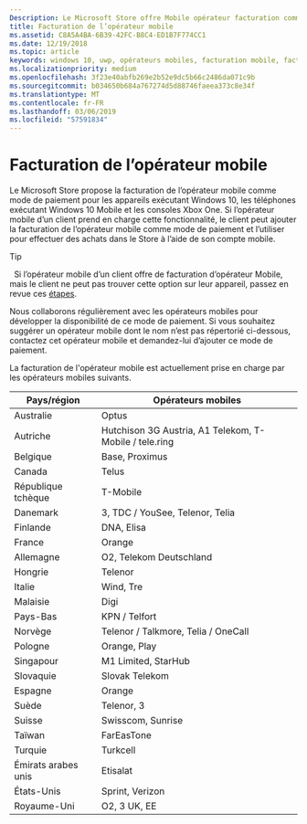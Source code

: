 ```yaml
---
Description: Le Microsoft Store offre Mobile opérateur facturation comme mode de paiement pour les opérateurs de téléphonie mobile qui prennent en charge cette fonctionnalité.
title: Facturation de l’opérateur mobile
ms.assetid: C8A5A4BA-6B39-42FC-B8C4-ED1B7F774CC1
ms.date: 12/19/2018
ms.topic: article
keywords: windows 10, uwp, opérateurs mobiles, facturation mobile, facturation de l’opérateur mobile
ms.localizationpriority: medium
ms.openlocfilehash: 3f23e40abfb269e2b52e9dc5b66c2486da071c9b
ms.sourcegitcommit: b034650b684a767274d5d88746faeea373c8e34f
ms.translationtype: MT
ms.contentlocale: fr-FR
ms.lasthandoff: 03/06/2019
ms.locfileid: "57591834"
---
```

# <a name="mobile-operator-billing"></a>Facturation de l’opérateur mobile


Le Microsoft Store propose la facturation de l’opérateur mobile comme mode de paiement pour les appareils exécutant Windows 10, les téléphones exécutant Windows 10 Mobile et les consoles Xbox One. Si l’opérateur mobile d’un client prend en charge cette fonctionnalité, le client peut ajouter la facturation de l’opérateur mobile comme mode de paiement et l’utiliser pour effectuer des achats dans le Store à l’aide de son compte mobile.

> [!TIP]
>  Si l’opérateur mobile d’un client offre de facturation d’opérateur Mobile, mais le client ne peut pas trouver cette option sur leur appareil, passez en revue ces [étapes](https://go.microsoft.com/fwlink/p/?LinkId=523993).

Nous collaborons régulièrement avec les opérateurs mobiles pour développer la disponibilité de ce mode de paiement. Si vous souhaitez suggérer un opérateur mobile dont le nom n’est pas répertorié ci-dessous, contactez cet opérateur mobile et demandez-lui d’ajouter ce mode de paiement.

La facturation de l'opérateur mobile est actuellement prise en charge par les opérateurs mobiles suivants.

| Pays/région  | Opérateurs mobiles                 |
|-----------------|----------------------------------|
| Australie       | Optus                            |
| Autriche         | Hutchison 3G Austria, A1 Telekom, T-Mobile / tele.ring  |
| Belgique         | Base, Proximus                   |
| Canada          | Telus                            |
| République tchèque  | T-Mobile                         |
| Danemark         | 3, TDC / YouSee, Telenor, Telia  |
| Finlande         | DNA, Elisa                       |
| France          | Orange                           |
| Allemagne         | O2, Telekom Deutschland          |
| Hongrie         | Telenor                          |
| Italie           | Wind, Tre                        |
| Malaisie        | Digi                             |
| Pays-Bas     | KPN / Telfort                    |
| Norvège          | Telenor / Talkmore, Telia / OneCall   |
| Pologne          | Orange, Play                     |
| Singapour       | M1 Limited, StarHub              |
| Slovaquie        | Slovak Telekom                   |
| Espagne           | Orange                           |
| Suède          | Telenor, 3                       |
| Suisse     | Swisscom, Sunrise                |
| Taïwan          | FarEasTone                       |
| Turquie          | Turkcell                         |
| Émirats arabes unis | Etisalat                    |
| États-Unis   | Sprint, Verizon                  |
| Royaume-Uni  | O2, 3 UK, EE                     |

 



 


 

 




